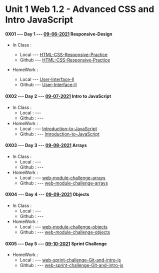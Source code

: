 # Unit 1 Web 1.2 - Advanced CSS and Intro JavaScript


#### 0X01 --- Day 1 --- [09-06-2021](<#>) Responsive-Design

* In Class :
    * Local --- [HTML-CSS-Responsive-Practice](<../Unit1/WEB1.2/Day1/sooof-090621-U1W12D1-HTML-CSS-Responsive-Practice/>)
    * Github --- [HTML-CSS-Responsive-Practice](<https://github.com/everestsh/sooof-090621-U1W12D1-HTML-CSS-Responsive-Practice/>)

* HomeWork :
    * Local --- [User-Interface-II](<../Unit1/WEB1.2/Day1/sooof-090621-U1W12D1-User-Interface-II>)
    * Github --- [User-Interface-II](<https://github.com/everestsh/sooof-090621-U1W12D1-User-Interface-II>)

#### 0X02 --- Day 2 --- [09-07-2021](<#>) Intro to JavaScript

* In Class :
    * Local  : --- [](<#>)
    * Github : --- [](<https://github.com/>)
* HomeWork :
    * Local  : --- [Introduction-to-JavaScript](<../Unit1/WEB1.2/Day2/sooof-090721-U1W12D2-Introduction-to-JavaScript>)
    * Github : --- [Introduction-to-JavaScript](<https://github.com/everestsh/sooof-090721-U1W12D2-Introduction-to-JavaScript>)

#### 0X03 --- Day 3 --- [09-08-2021](<#>) Arrays

* In Class :
    * Local  : --- [](<#>)
    * Github : --- [](<https://github.com/>)
* HomeWork :
    * Local  : --- [web-module-challenge-arrays](<#>)
    * Github : --- [web-module-challenge-arrays](<https://github.com/>)

#### 0X04 --- Day 4 --- [09-09-2021](<#>) Objects

* In Class :
    * Local  : --- [](<#>)
    * Github : --- [](<https://github.com/>)
* HomeWork :
    * Local  : --- [web-module-challenge-objects](<#>)
    * Github : --- [web-module-challenge-objects](<https://github.com/>)

#### 0X05 --- Day 5 --- [09-10-2021](<#>) Sprint Challenge

* HomeWork :
    * Local  : --- [web-sprint-challenge-Git-and-intro-js](<#>)
    * Github : --- [web-sprint-challenge-Git-and-intro-js](<https://github.com/>)